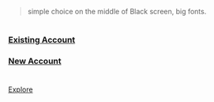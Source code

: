 > simple choice on the middle of Black screen, big fonts.
#
#
#
#

### [Existing Account](import.md)
### [New Account](new.md)
#
[Explore](explore.md)
